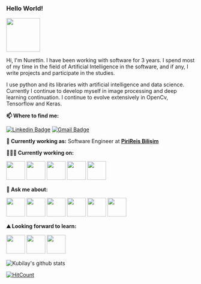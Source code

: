 ### Hello World! 

<img src="https://media.giphy.com/media/X5TVGmA2mpfmo/giphy.gif" width="90px"></h2>

Hi, I'm Nurettin. I have been working with software for 3 years. I spend most of my time in the field of Artificial Intelligence in the software, and if any, I write projects and participate in the studies.

I use python and its libraries with artificial intelligence and data science. Currently I continue to develop myself in image processing and deep learning continuation. I continue to evolve extensively in OpenCv, Tensorflow and Keras.


**📫 Where to find me:** 

[![Linkedin Badge](https://img.shields.io/badge/-nurettinsinanoglu-blue?style=flat-square&logo=Linkedin&logoColor=white&link=https://www.linkedin.com/in/nurettinsinanoglu/)](https://www.linkedin.com/in/nurettinsinanoglu/) 
[![Gmail Badge](https://img.shields.io/badge/-nurettin.sinanogluu@gmail.com-c14438?style=flat-square&logo=Gmail&logoColor=white&link=mailto:nurettin.sinanogluu@gmail.com)](mailto:nurettin.sinanogluu@gmail.com)


**💼 Currently working as:** Software Engineer at <a href="https://www.pirireis.com.tr/" target="_blank"><b>PiriReis Bilişim</b></a>

**👨🏻‍💻 Currently working on:** 

<code><a href="https://www.python.org/" target="_blank"><img height="50" src="https://www.vectorlogo.zone/logos/python/python-ar21.svg"></a></code>
<code><a href="https://flask.palletsprojects.com/en/1.1.x/" target="_blank"><img height="50" src="https://www.vectorlogo.zone/logos/pocoo_flask/pocoo_flask-ar21.svg"></a></code>
<code><a href="https://microservices.io/" target="_blank"><img height="50" src="https://comunytek.com/wp-content/uploads/2017/03/Microservices.png"></a></code>
<code><a href="https://www.mongodb.com/" target="_blank"><img height="50" src="https://www.vectorlogo.zone/logos/mongodb/mongodb-ar21.svg"></a></code>
<code><a href="https://www.oracle.com/" target="_blank"><img height="50" src="https://www.vectorlogo.zone/logos/oracle/oracle-ar21.svg"></a></code>

**💬 Ask me about:** 

<code><a href="https://www.linux.org/" target="_blank"><img height="50" src="https://www.vectorlogo.zone/logos/linux/linux-ar21.svg"></a></code>
<code><a href="https://www.python.org/" target="_blank"><img height="50" src="https://www.vectorlogo.zone/logos/python/python-ar21.svg"></a></code>
<code><a href="https://git-scm.com//" target="_blank"><img height="50" src="https://www.vectorlogo.zone/logos/git-scm/git-scm-ar21.svg"></a></code>
<code><a href="https://www.tensorflow.org/" target="_blank"><img height="50" src="https://www.vectorlogo.zone/logos/tensorflow/tensorflow-ar21.svg"></a></code>
<code><a href="https://opencv.org/" target="_blank"><img height="50" src="https://www.vectorlogo.zone/logos/opencv/opencv-ar21.svg"></a></code>
<code><a href="https://jupyter.org/" target="_blank"><img height="50" src="https://www.vectorlogo.zone/logos/jupyter/jupyter-ar21.svg"></a></code>




**⛰ Looking forward to learn:** 

<code><a href="https://www.javascript.com/" target="_blank"><img height="50" src="https://www.vectorlogo.zone/logos/javascript/javascript-ar21.svg"></a></code>
<code><a href="https://reactjs.org/" target="_blank"><img height="50" src="https://www.vectorlogo.zone/logos/reactjs/reactjs-ar21.svg"></a></code>
<code><a href="https://aws.amazon.com/?nc1=h_ls" target="_blank"><img height="50" src="https://www.vectorlogo.zone/logos/amazon_aws/amazon_aws-ar21.svg"></a></code>





![Kubilay's github stats](https://github-readme-stats.vercel.app/api?username=isennkubilay&show_icons=true&line_height=30)

[![HitCount](http://hits.dwyl.com/isennkubilay/isennkubilay.svg)](http://hits.dwyl.com/isennkubilay/isennkubilay)


<!--
**isennkubilay/isennkubilay** is a ✨ _special_ ✨ repository because its `README.md` (this file) appears on your GitHub profile.

Here are some ideas to get you started:

- 🔭 I’m currently working on ...
- 🌱 I’m currently learning ...
- 👯 I’m looking to collaborate on ...
- 🤔 I’m looking for help with ...
- 💬 Ask me about ...
- 📫 How to reach me: ...
- 😄 Pronouns: ...
- ⚡ Fun fact: ...
-->
